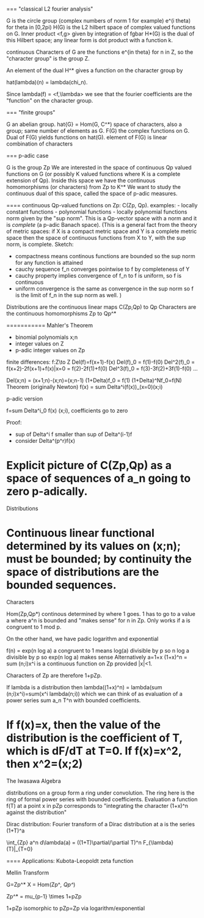 ===
"classical L2 fourier analysis"

G is the circle group (complex numbers of norm 1 for example) e^(i theta) for theta in [0,2pi)  H(G) is the L2 hilbert space of complex valued functions on G.
Inner product <f,g> given by integration of fgbar
H*(G) is the dual of this Hilbert space; any linear form is dot product with a function k.

continuous Characters of G are the functions e^{in theta} for n in Z, so the "character group" is the group Z.

An element of the dual H^* gives a function on the character group by

hat(lambda)(n) = lambda(chi_n).

Since lambda(f) = <f,\lambda> we see that the fourier coefficients are the "function" on the character group.

===
"finite groups"

G an abelian group.  hat{G} = Hom(G, C^*) space of characters, also a group; same number of elements as G.
F(G) the complex functions on G.
Dual of F(G) yields functions on hat(G).
element of F(G) is linear combination of characters

===
p-adic case

G is the group Zp
We are interested in the space of continuous Qp valued functions on G (or possibly K valued functions where K is a complete extension of Qp).
Inside this space we have the continuous homomorphisms (or characters) from Zp to K^*
We want to study the continuous dual of this space, called the space of p-adic measures.

====
continuous Qp-valued functions on Zp: C(Zp, Qp).
examples:
    - locally constant functions
    - polynomial functions
    - locally polynomial functions
norm given by the "sup norm".
This is a Qp-vector space with a norm and it is *complete* (a p-adic Banach space). (This is a general fact from 
the theory of metric spaces: if X is a compact metric space and Y is a complete metric space then the space of continuous functions from X to Y,
with the sup norm, is complete. Sketch: 
- compactness means continous functions are bounded so the sup norm for any function is attained
- cauchy sequence f_n converges pointwise to f by completeness of Y
- cauchy property implies convergence of f_n to f is uniform, so f is continuous
- uniform convergence is the same as convergence in the sup norm so f is the limit of f_n in the sup norm as well.
)

Distributions are the continuous linear maps C(Zp,Qp) to Qp
Characters are the continuous homomorphisms Zp to Qp^*

===========
Mahler's Theorem

- binomial polynomials x;n
- integer values on Z
- p-adic integer values on Zp

finite differences:
f:Z\to Z
Del(f)=f(x+1)-f(x)
Del(f)_0 = f(1)-f(0)
Del^2(f)_0 = f(x+2)-2f(x+1)+f(x)|x=0 = f(2)-2f(1)+f(0)
Del^3(f)_0 = f(3)-3f(2)+3f(1)-f(0)
...

Del(x;n) = (x+1;n)-(x;n)=(x;n-1)
(1+Delta)f_0 = f(1)
(1+Delta)^Nf_0=f(N)
Theorem (originally Newton)
f(x) = sum Delta^i(f(x))_(x=0)(x;i)

p-adic version

f=sum Delta^i_0 f(x) (x;i), coefficients go to zero

Proof: 
-  sup of Delta^i f smaller than sup of Delta^(i-1)f
-  consider Delta^(p^r)f(x)

Explicit picture of C(Zp,Qp) as a space of sequences of a_n going to zero p-adically.
====
Distributions

Continuous linear functional determined by its values on (x;n); must be bounded; by continuity 
the space of distributions are the bounded sequences.
====
Characters

Hom(Zp,Qp*) continous determined by where 1 goes.  1 has to go to a value a where  a^n is bounded and "makes sense" for n in Zp.
Only works if a is congruent to 1 mod p.

On the other hand, we have padic logarithm and exponential

f(n) = exp(n log a)
a congruent to 1 means log(a) divisible by p so n log a divisible by p so exp(n log a) makes sense
Alternatively
a=1+x
(1+x)^n = sum (n;i)x^i
is a continuous function on Zp provided |x|<1.

Characters of Zp are therefore 1+pZp.

If lambda is a distribution then lambda((1+x)^n) = lambda(sum (n;i)x^i)=sum(x^i lambda(n;i)) which we can think of as evaluation of a power series sum a_n T^n with bounded coefficients.

If f(x)=x, then the value of the distribution is the coefficient of T, which is dF/dT at T=0.
If f(x)=x^2, then x^2=(x;2)
===
The Iwasawa Algebra

distributions on a group form a ring under convolution.
The ring here is the ring of formal power series with bounded coefficients.
Evaluation a function f(T) at a point x  in pZp corresponds to "integrating the character (1+x)^n against the distribution"

Dirac distribution: Fourier transform of a Dirac distribution at a is the series (1+T)^a 

\int_{Zp} a^n d\lambda(a) = ((1+T)\partial/\partial T)^n F_{\lambda}(T)|_{T=0}


====
Applications: Kubota-Leopoldt zeta function

Mellin Transform

G=Zp^*
X = Hom(Zp^*, Qp^*)

Zp^* = mu_{p-1} \times 1+pZp

1+pZp isomorphic to pZp=Zp via logarithm/exponential






















